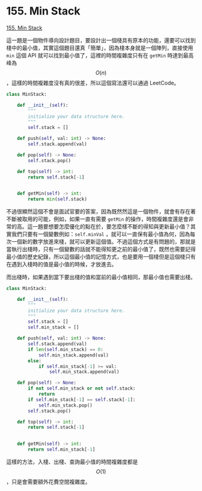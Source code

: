 # 155. Min Stack

[155. Min Stack](https://leetcode.com/problems/min-stack/)

這一題是一個物件導向設計題目，要設計出一個棧具有原本的功能，還要可以找到棧中的最小值，其實這個題目還真「簡單」，因為棧本身就是一個陣列，直接使用 `min` 這個 API 就可以找到最小值了，這裡的時間複雜度只有在 `getMin` 時達到最高峰為 $$O(n) $$ ，這樣的時間複雜度沒有真的很差，所以這個寫法還可以通過 LeetCode。

```python
class MinStack:

    def __init__(self):
        """
        initialize your data structure here.
        """
        self.stack = []

    def push(self, val: int) -> None:
        self.stack.append(val)

    def pop(self) -> None:
        self.stack.pop()

    def top(self) -> int:
        return self.stack[-1]
        

    def getMin(self) -> int:
        return min(self.stack)
```

不過很顯然這個不會是面試官要的答案，因為既然然這是一個物件，就會有存在著不斷被取用的可能，例如，如果一直有需要 `getMin` 的操作，時間複雜度還是會非常的高。這一題要想要怎麼優化的點在於，要怎麼樣不斷的得知與更新最小值？其實我們只要有一個變數例如：`self.minVal` ，就可以一直保有最小值為何，因為每次一個新的數字放進來棧，就可以更新這個值。不過這個方式是有問題的，那就是當執行出棧時，只有一個變數的話就不能得知更之前的最小值了，既然也需要記得最小值的歷史紀錄，所以這個最小值的記憶方式，也是要用一個棧但是這個棧只有在遇到入棧時的值是最小值的時候，才放進去。

而出棧時，如果遇到當下要出棧的值和當前的最小值相同，那最小值也需要出棧。

```python
class MinStack:

    def __init__(self):
        """
        initialize your data structure here.
        """
        self.stack = []
        self.min_stack = []

    def push(self, val: int) -> None:
        self.stack.append(val)
        if len(self.min_stack) == 0:
            self.min_stack.append(val)
        else:
            if self.min_stack[-1] >= val:
                self.min_stack.append(val)

    def pop(self) -> None:
        if not self.min_stack or not self.stack:
            return
        if self.min_stack[-1] == self.stack[-1]:
            self.min_stack.pop()
        self.stack.pop()

    def top(self) -> int:
        return self.stack[-1]
        

    def getMin(self) -> int:
        return self.min_stack[-1]
```

這樣的方法，入棧、出棧、查詢最小值的時間複雜度都是 $$O(1)  $$ ，只是會需要額外花費空間複雜度。

